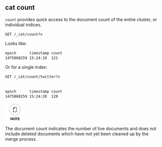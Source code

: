 ## cat count

`count` provides quick access to the document count of the entire cluster, or individual indices.
    
    
    GET /_cat/count?v

Looks like:
    
    
    epoch      timestamp count
    1475868259 15:24:19  121

Or for a single index:
    
    
    GET /_cat/count/twitter?v
    
    
    epoch      timestamp count
    1475868259 15:24:20  120

![Note](images/icons/note.png)

The document count indicates the number of live documents and does not include deleted documents which have not yet been cleaned up by the merge process.
